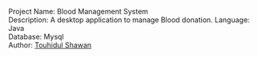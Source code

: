 Project Name: Blood Management System <br>
Description: A desktop application to manage Blood donation.
Language: Java <br>
Database: Mysql <br>
Author: [Touhidul Shawan](https://github.com/touhidulShawan)
